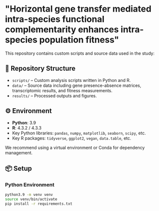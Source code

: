 # "Horizontal gene transfer mediated intra-species functional complementarity enhances intra-species population fitness"

This repository contains custom scripts and source data used in the study:  



## 📁 Repository Structure

- `scripts/` – Custom analysis scripts written in Python and R.  
- `data/` – Source data including gene presence-absence matrices, transcriptomic results, and fitness measurements.  
- `results/` – Processed outputs and figures.  

## ⚙️ Environment

- **Python**: 3.9  
- **R**: 4.3.2 / 4.3.3  
- Key Python libraries: `pandas`, `numpy`, `matplotlib`, `seaborn`, `scipy`, etc.  
- Key R packages: `tidyverse`, `ggplot2`, `vegan`, `data.table`, etc.

We recommend using a virtual environment or Conda for dependency management.

## 📦 Setup

### Python Environment
```bash
python3.9 -m venv venv
source venv/bin/activate
pip install -r requirements.txt
